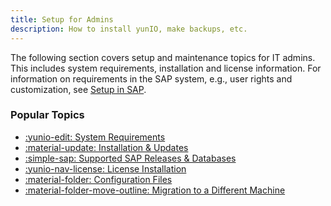```yaml
---
title: Setup for Admins
description: How to install yunIO, make backups, etc.
---
```


The following section covers setup and maintenance topics for IT admins.
This includes system requirements, installation and license information.
For information on requirements in the SAP system, e.g., user rights and customization, see [Setup in SAP](../setup-in-sap/index.md).

### Popular Topics

<div class="grid cards" markdown>

- [:yunio-edit:  System Requirements](requirements.md)
- [:material-update:  Installation & Updates](installation-and-update.md)
- [:simple-sap:  Supported SAP Releases & Databases](requirements.md/#supported-sap-systems-and-releases)
- [:yunio-nav-license:  License Installation](license.md/#about-the-licensing-concept-of-yunio)
- [:material-folder:  Configuration Files](installation-and-update.md/#program-directory-files)
- [:material-folder-move-outline:  Migration to a Different Machine](backup-and-migration.md/#how-to-migrate-to-a-different-machine)

</div>

